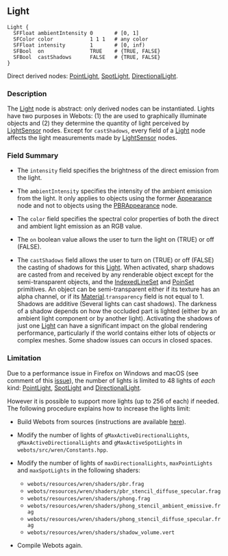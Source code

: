 ## Light

```
Light {
  SFFloat ambientIntensity 0       # [0, 1]
  SFColor color            1 1 1   # any color
  SFFloat intensity        1       # [0, inf)
  SFBool  on               TRUE    # {TRUE, FALSE}
  SFBool  castShadows      FALSE   # {TRUE, FALSE}
}
```

Direct derived nodes: [PointLight](pointlight.md), [SpotLight](spotlight.md), [DirectionalLight](directionallight.md).

### Description

The [Light](#light) node is abstract: only derived nodes can be instantiated.
Lights have two purposes in Webots: (1) the are used to graphically illuminate objects and (2) they determine the quantity of light perceived by [LightSensor](lightsensor.md) nodes.
Except for `castShadows`, every field of a [Light](#light) node affects the light measurements made by [LightSensor](lightsensor.md) nodes.

### Field Summary

- The `intensity` field specifies the brightness of the direct emission from the light.

- The `ambientIntensity` specifies the intensity of the ambient emission from the light.
It only applies to objects using the former [Appearance](../reference/appearance.md) node and not to objects using the [PBRAppearance](../reference/pbrappearance.md) node.

- The `color` field specifies the spectral color properties of both the direct and ambient light emission as an RGB value.

- The `on` boolean value allows the user to turn the light on (TRUE) or off (FALSE).

- The `castShadows` field allows the user to turn on (TRUE) or off (FALSE) the casting of shadows for this [Light](#light).
When activated, sharp shadows are casted from and received by any renderable object except for the semi-transparent objects, and the [IndexedLineSet](indexedlineset.md) and [PoinSet](pointset.md) primitives.
An object can be semi-transparent either if its texture has an alpha channel, or if its [Material](material.md).`transparency` field is not equal to 1.
Shadows are additive (Several lights can cast shadows).
The darkness of a shadow depends on how the occluded part is lighted (either by an ambient light component or by another light).
Activating the shadows of just one [Light](#light) can have a significant impact on the global rendering performance, particularly if the world contains either lots of objects or complex meshes.
Some shadow issues can occurs in closed spaces.

### Limitation

Due to a performance issue in Firefox on Windows and macOS (see comment of this [issue](https://github.com/cyberbotics/webots/issues/2691)), the number of lights is limited to 48 lights of _each_ kind: [PointLight](pointlight.md), [SpotLight](spotlight.md) and [DirectionalLight](directionallight.md).

However it is possible to support more lights (up to 256 of each) if needed. The following procedure explains how to increase the lights limit:

- Build Webots from sources (instructions are available [here](https://github.com/cyberbotics/webots/wiki)).

- Modify the number of lights of `gMaxActiveDirectionalLights`, `gMaxActiveDirectionalLights` and `gMaxActiveSpotLights` in `webots/src/wren/Constants.hpp`.

- Modify the number of lights of `maxDirectionalLights`, `maxPointLights` and `maxSpotLights` in the following shaders:
  - `webots/resources/wren/shaders/pbr.frag`
  - `webots/resources/wren/shaders/pbr_stencil_diffuse_specular.frag`
  - `webots/resources/wren/shaders/phong.frag`
  - `webots/resources/wren/shaders/phong_stencil_ambient_emissive.frag`
  - `webots/resources/wren/shaders/phong_stencil_diffuse_specular.frag`
  - `webots/resources/wren/shaders/shadow_volume.vert`

- Compile Webots again.
